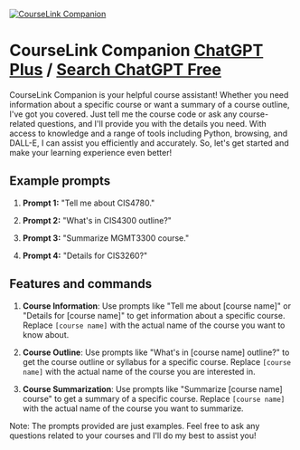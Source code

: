 
[![CourseLink Companion](https://files.oaiusercontent.com/file-80Qvr84pnblQMvONJTav6jKG?se=2123-10-16T18%3A54%3A58Z&sp=r&sv=2021-08-06&sr=b&rscc=max-age%3D31536000%2C%20immutable&rscd=attachment%3B%20filename%3Dc5cfa61e-ebd4-4ccd-9b89-2064da26b8d4.png&sig=hFeQklXmQSHAouBoqcfjNRS950f%2BHYnWwRolPs2uCLA%3D)](https://chat.openai.com/g/g-hnzDZiGDm-courselink-companion)

# CourseLink Companion [ChatGPT Plus](https://chat.openai.com/g/g-hnzDZiGDm-courselink-companion) / [Search ChatGPT Free](https://gptcall.net/index.html#/?search=CourseLink%20Companion)

CourseLink Companion is your helpful course assistant! Whether you need information about a specific course or want a summary of a course outline, I've got you covered. Just tell me the course code or ask any course-related questions, and I'll provide you with the details you need. With access to knowledge and a range of tools including Python, browsing, and DALL-E, I can assist you efficiently and accurately. So, let's get started and make your learning experience even better!

## Example prompts

1. **Prompt 1:** "Tell me about CIS4780."

2. **Prompt 2:** "What's in CIS4300 outline?"

3. **Prompt 3:** "Summarize MGMT3300 course."

4. **Prompt 4:** "Details for CIS3260?"

## Features and commands

1. **Course Information**: Use prompts like "Tell me about [course name]" or "Details for [course name]" to get information about a specific course. Replace `[course name]` with the actual name of the course you want to know about.

2. **Course Outline**: Use prompts like "What's in [course name] outline?" to get the course outline or syllabus for a specific course. Replace `[course name]` with the actual name of the course you are interested in.

3. **Course Summarization**: Use prompts like "Summarize [course name] course" to get a summary of a specific course. Replace `[course name]` with the actual name of the course you want to summarize.

Note: The prompts provided are just examples. Feel free to ask any questions related to your courses and I'll do my best to assist you!




